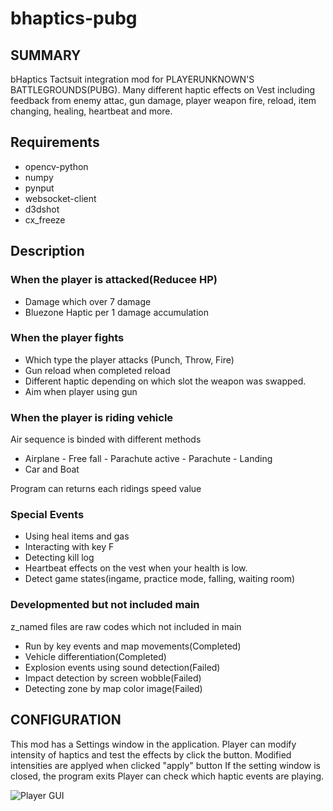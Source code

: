 # bhaptics-pubg

## SUMMARY

bHaptics Tactsuit integration mod for PLAYERUNKNOWN'S BATTLEGROUNDS(PUBG). 
Many different haptic effects on Vest including feedback from enemy attac, gun damage, player weapon fire, reload,
item changing, healing, heartbeat and more.


## Requirements
* opencv-python
* numpy
* pynput
* websocket-client
* d3dshot
* cx_freeze 


## Description
### When the player is attacked(Reducee HP)
* Damage which over 7 damage
* Bluezone Haptic per 1 damage accumulation

### When the player fights
* Which type the player attacks (Punch, Throw, Fire) 
* Gun reload when completed reload
* Different haptic depending on which slot the weapon was swapped.
* Aim when player using gun

### When the player is riding vehicle

Air sequence is binded with different methods
* Airplane - Free fall - Parachute active - Parachute - Landing
* Car and Boat

Program can returns each ridings speed value

### Special Events
* Using heal items and gas
* Interacting with key F
* Detecting kill log 
* Heartbeat effects on the vest when your health is low.
* Detect game states(ingame, practice mode, falling, waiting room)

### Developmented but not included main

z_named files are raw codes which not included in main
* Run by key events and map movements(Completed)
* Vehicle differentiation(Completed)
* Explosion events using sound detection(Failed)
* Impact detection by screen wobble(Failed)
* Detecting zone by map color image(Failed)

## CONFIGURATION

This mod has a Settings window in the application. 
Player can modify intensity of haptics and test the effects by click the button.
Modified intensities are applyed when clicked "apply" button
If the setting window is closed, the program exits
Player can check which haptic events are playing.

![Player GUI](https://user-images.githubusercontent.com/76416010/108648563-ea848280-74fe-11eb-957b-59ccf682415b.png)
